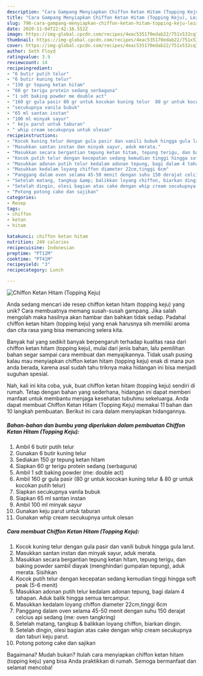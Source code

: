 ```yaml
---
description: "Cara Gampang Menyiapkan Chiffon Ketan Hitam (Topping Keju), Lezat"
title: "Cara Gampang Menyiapkan Chiffon Ketan Hitam (Topping Keju), Lezat"
slug: 796-cara-gampang-menyiapkan-chiffon-ketan-hitam-topping-keju-lezat
date: 2020-11-04T22:42:16.552Z
image: https://img-global.cpcdn.com/recipes/4eac535170edab22/751x532cq70/chiffon-ketan-hitam-topping-keju-foto-resep-utama.jpg
thumbnail: https://img-global.cpcdn.com/recipes/4eac535170edab22/751x532cq70/chiffon-ketan-hitam-topping-keju-foto-resep-utama.jpg
cover: https://img-global.cpcdn.com/recipes/4eac535170edab22/751x532cq70/chiffon-ketan-hitam-topping-keju-foto-resep-utama.jpg
author: Seth Floyd
ratingvalue: 3.9
reviewcount: 14
recipeingredient:
- "6 butir putih telur"
- "6 butir kuning telur"
- "150 gr tepung ketan hitam"
- "60 gr terigu protein sedang serbaguna"
- "1 sdt baking powder me double act"
- "160 gr gula pasir 80 gr untuk kocokan kuning telur  80 gr untuk kocokan putih telur"
- "secukupnya vanila bubuk"
- "65 ml santan instan"
- "100 ml minyak sayur"
- " keju parut untuk taburan"
- " whip cream secukupnya untuk olesan"
recipeinstructions:
- "Kocok kuning telur dengan gula pasir dan vanili bubuk hingga gula larut."
- "Masukkan santan instan dan minyak sayur, aduk merata."
- "Masukkan secara bergantian tepung ketan hitam, tepung terigu, dan baking powder sambil diayak (menghindari gumpalan tepung), aduk merata. Sisihkan"
- "Kocok putih telur dengan kecepatan sedang kemudian tinggi hingga soft peak (5-6 menit)"
- "Masukkan adonan putih telur kedalam adonan tepung, bagi dalam 4 tahapan. Aduk balik hingga semua tercampur."
- "Masukkan kedalam loyang chiffon diameter 22cm,tinggi 6cm"
- "Panggang dalam oven selama 45-50 menit dengan suhu 150 derajat celcius api sedang (me: oven tangkring)"
- "Setelah matang, tangkup &amp; balikkan loyang chiffon, biarkan dingin."
- "Setelah dingin, olesi bagian atas cake dengan whip cream secukupnya dan taburi keju parut."
- "Potong potong cake dan sajikan"
categories:
- Resep
tags:
- chiffon
- ketan
- hitam

katakunci: chiffon ketan hitam 
nutrition: 249 calories
recipecuisine: Indonesian
preptime: "PT12M"
cooktime: "PT41M"
recipeyield: "3"
recipecategory: Lunch

---
```



![Chiffon Ketan Hitam (Topping Keju)](https://img-global.cpcdn.com/recipes/4eac535170edab22/751x532cq70/chiffon-ketan-hitam-topping-keju-foto-resep-utama.jpg)

Anda sedang mencari ide resep chiffon ketan hitam (topping keju) yang unik? Cara membuatnya memang susah-susah gampang. Jika salah mengolah maka hasilnya akan hambar dan bahkan tidak sedap. Padahal chiffon ketan hitam (topping keju) yang enak harusnya sih memiliki aroma dan cita rasa yang bisa memancing selera kita.



Banyak hal yang sedikit banyak berpengaruh terhadap kualitas rasa dari chiffon ketan hitam (topping keju), mulai dari jenis bahan, lalu pemilihan bahan segar sampai cara membuat dan menyajikannya. Tidak usah pusing kalau mau menyiapkan chiffon ketan hitam (topping keju) enak di mana pun anda berada, karena asal sudah tahu triknya maka hidangan ini bisa menjadi suguhan spesial.


Nah, kali ini kita coba, yuk, buat chiffon ketan hitam (topping keju) sendiri di rumah. Tetap dengan bahan yang sederhana, hidangan ini dapat memberi manfaat untuk membantu menjaga kesehatan tubuhmu sekeluarga. Anda dapat membuat Chiffon Ketan Hitam (Topping Keju) memakai 11 bahan dan 10 langkah pembuatan. Berikut ini cara dalam menyiapkan hidangannya.

<!--inarticleads1-->

##### Bahan-bahan dan bumbu yang diperlukan dalam pembuatan Chiffon Ketan Hitam (Topping Keju):

1. Ambil 6 butir putih telur
1. Gunakan 6 butir kuning telur
1. Sediakan 150 gr tepung ketan hitam
1. Siapkan 60 gr terigu protein sedang (serbaguna)
1. Ambil 1 sdt baking powder (me: double act)
1. Ambil 160 gr gula pasir (80 gr untuk kocokan kuning telur &amp; 80 gr untuk kocokan putih telur)
1. Siapkan secukupnya vanila bubuk
1. Siapkan 65 ml santan instan
1. Ambil 100 ml minyak sayur
1. Gunakan  keju parut untuk taburan
1. Gunakan  whip cream secukupnya untuk olesan




<!--inarticleads2-->

##### Cara membuat Chiffon Ketan Hitam (Topping Keju):

1. Kocok kuning telur dengan gula pasir dan vanili bubuk hingga gula larut.
1. Masukkan santan instan dan minyak sayur, aduk merata.
1. Masukkan secara bergantian tepung ketan hitam, tepung terigu, dan baking powder sambil diayak (menghindari gumpalan tepung), aduk merata. Sisihkan
1. Kocok putih telur dengan kecepatan sedang kemudian tinggi hingga soft peak (5-6 menit)
1. Masukkan adonan putih telur kedalam adonan tepung, bagi dalam 4 tahapan. Aduk balik hingga semua tercampur.
1. Masukkan kedalam loyang chiffon diameter 22cm,tinggi 6cm
1. Panggang dalam oven selama 45-50 menit dengan suhu 150 derajat celcius api sedang (me: oven tangkring)
1. Setelah matang, tangkup &amp; balikkan loyang chiffon, biarkan dingin.
1. Setelah dingin, olesi bagian atas cake dengan whip cream secukupnya dan taburi keju parut.
1. Potong potong cake dan sajikan




Bagaimana? Mudah bukan? Itulah cara menyiapkan chiffon ketan hitam (topping keju) yang bisa Anda praktikkan di rumah. Semoga bermanfaat dan selamat mencoba!
